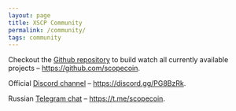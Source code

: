 ```yaml
---
layout: page
title: XSCP Community
permalink: /community/
tags: community
---
```


Checkout the [Github repository](https://github.com/scopecoin/scope) to build watch all currently available projects – https://github.com/scopecoin.

Official [Discord channel](https://discord.gg/PG8BzRk) – https://discord.gg/PG8BzRk.

Russian [Telegram chat](https://t.me/scopecoin) – https://t.me/scopecoin.
